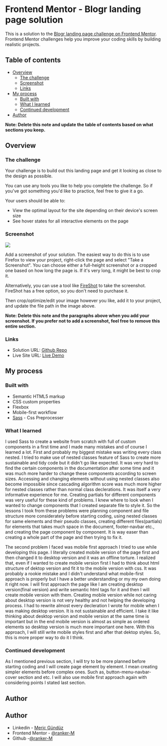 # Frontend Mentor - Blogr landing page solution

This is a solution to the [Blogr landing page challenge on Frontend Mentor](https://www.frontendmentor.io/challenges/blogr-landing-page-EX2RLAApP). Frontend Mentor challenges help you improve your coding skills by building realistic projects.

## Table of contents

- [Overview](#overview)
  - [The challenge](#the-challenge)
  - [Screenshot](#screenshot)
  - [Links](#links)
- [My process](#my-process)
  - [Built with](#built-with)
  - [What I learned](#what-i-learned)
  - [Continued development](#continued-development)
- [Author](#author)

**Note: Delete this note and update the table of contents based on what sections you keep.**

## Overview

### The challenge

Your challenge is to build out this landing page and get it looking as close to the design as possible.

You can use any tools you like to help you complete the challenge. So if you've got something you'd like to practice, feel free to give it a go.

Your users should be able to:

- View the optimal layout for the site depending on their device's screen size
- See hover states for all interactive elements on the page

### Screenshot

![](./screenshot.jpg)

Add a screenshot of your solution. The easiest way to do this is to use Firefox to view your project, right-click the page and select "Take a Screenshot". You can choose either a full-height screenshot or a cropped one based on how long the page is. If it's very long, it might be best to crop it.

Alternatively, you can use a tool like [FireShot](https://getfireshot.com/) to take the screenshot. FireShot has a free option, so you don't need to purchase it.

Then crop/optimize/edit your image however you like, add it to your project, and update the file path in the image above.

**Note: Delete this note and the paragraphs above when you add your screenshot. If you prefer not to add a screenshot, feel free to remove this entire section.**

### Links

- Solution URL: [Github Repo](https://github.com/ranker-M/ranker-M.github.io/tree/main/blogr-landing-page)
- Live Site URL: [Live Demo](https://ranker-m.github.io/blogr-landing-page/)

## My process

### Built with

- Semantic HTML5 markup
- CSS custom properties
- Flexbox
- Mobile-first workflow
- [Sass](https://sass-lang.com/) - Css Preprocesser

### What I learned

I used Sass to create a website from scratch with full of custom components in a first time and I made many mistakes and of course I learned a lot. First and probably my biggest mistake was writing every class nested. I tried to make use of nested classes feature of Sass to create more sustainable and tidy code but it didn't go like expected. It was very hard to find the certain components in the documentation after some time and it was much more harder to change these components according to screen sizes. Accessing and changing elements without using nested classes also become impossible since cascading algorithm score was much more higher for nested classes rather than normal class declerations. It was itself a very informative experience for me. Creating partials for different components was very useful for these kind of problems. I knew where to look when I wanted to change components that I created separate file to style it. So the lessons I took from these problems were planning component and file structure more considerately before starting coding, using nested classes for same elements and their pseudo classes, creating different files(partials) for elements that takes much space in the document, footer-navbar etc., and creating the page component by component. It is way easer than creating a whole part of the page and then trying to fix it.

The second problem I faced was mobile first approach I tried to use while developing this page. I literally created mobile version of the page first and then changed it to desktop version and it was an offline torture. I realized that, even if I wanted to create mobile version first I had to think about html structure of dektop version and fit it to the mobile version with css. It was probably a rookie mistake and I didn't understand what mobile-first approach is properly but I have a better understanding or my my own doing it right now. I will first approach the page like I am creating desktop version(final version) and write semantic html tags for it and then I will create mobile version with them. Creating mobile version while not caring about desktop version is not very healthy and not helping the developing process. I had to rewrite almost every decleration I wrote for mobile when I was making desktop version. It is not sustainable and efficient. I take it like thinking about desktop version and mobile version at the same time is important but in the end mobile version is almost as simple as ordered elements so desktop version is much more important one here. With this approach, I will still write mobile styles first and after that dektop styles. So, this is more proper way to do it I think.

### Continued development

As I mentioned previous section, I will try to be more planned before starting coding and I will create page element by element. I mean creating simpler elements before complex ones. Such as, button-menu-navbar-cover section and etc. I will also use mobile first approach again with considering points I stated last section.

## Author

## Author

- Linkedin - [Meriç Gündüz](https://www.linkedin.com/in/meriç-gündüz-198a99186/)
- Frontend Mentor - [@ranker-M](https://www.frontendmentor.io/profile/ranker-M)
- Github -[@ranker-M](https://github.com/ranker-M)
